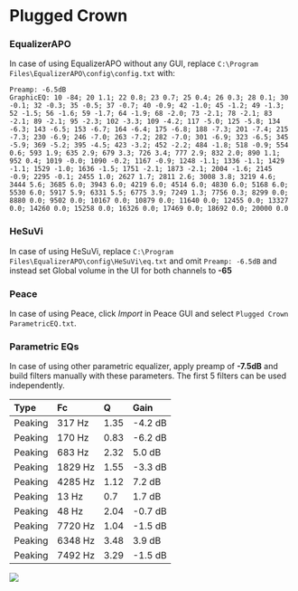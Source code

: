 # Plugged Crown

### EqualizerAPO
In case of using EqualizerAPO without any GUI, replace `C:\Program Files\EqualizerAPO\config\config.txt`
with:
```
Preamp: -6.5dB
GraphicEQ: 10 -84; 20 1.1; 22 0.8; 23 0.7; 25 0.4; 26 0.3; 28 0.1; 30 -0.1; 32 -0.3; 35 -0.5; 37 -0.7; 40 -0.9; 42 -1.0; 45 -1.2; 49 -1.3; 52 -1.5; 56 -1.6; 59 -1.7; 64 -1.9; 68 -2.0; 73 -2.1; 78 -2.1; 83 -2.1; 89 -2.1; 95 -2.3; 102 -3.3; 109 -4.2; 117 -5.0; 125 -5.8; 134 -6.3; 143 -6.5; 153 -6.7; 164 -6.4; 175 -6.8; 188 -7.3; 201 -7.4; 215 -7.3; 230 -6.9; 246 -7.0; 263 -7.2; 282 -7.0; 301 -6.9; 323 -6.5; 345 -5.9; 369 -5.2; 395 -4.5; 423 -3.2; 452 -2.2; 484 -1.8; 518 -0.9; 554 0.6; 593 1.9; 635 2.9; 679 3.3; 726 3.4; 777 2.9; 832 2.0; 890 1.1; 952 0.4; 1019 -0.0; 1090 -0.2; 1167 -0.9; 1248 -1.1; 1336 -1.1; 1429 -1.1; 1529 -1.0; 1636 -1.5; 1751 -2.1; 1873 -2.1; 2004 -1.6; 2145 -0.9; 2295 -0.1; 2455 1.0; 2627 1.7; 2811 2.6; 3008 3.8; 3219 4.6; 3444 5.6; 3685 6.0; 3943 6.0; 4219 6.0; 4514 6.0; 4830 6.0; 5168 6.0; 5530 6.0; 5917 5.9; 6331 5.5; 6775 3.9; 7249 1.3; 7756 0.3; 8299 0.0; 8880 0.0; 9502 0.0; 10167 0.0; 10879 0.0; 11640 0.0; 12455 0.0; 13327 0.0; 14260 0.0; 15258 0.0; 16326 0.0; 17469 0.0; 18692 0.0; 20000 0.0
```

### HeSuVi
In case of using HeSuVi, replace `C:\Program Files\EqualizerAPO\config\HeSuVi\eq.txt` and omit `Preamp:
-6.5dB` and instead set Global volume in the UI for both channels to **-65**

### Peace
In case of using Peace, click *Import* in Peace GUI and select `Plugged Crown ParametricEQ.txt`.

### Parametric EQs
In case of using other parametric equalizer, apply preamp of **-7.5dB** and build filters manually with
these parameters. The first 5 filters can be used independently.

| Type    | Fc      |    Q | Gain    |
|:--------|:--------|:-----|:--------|
| Peaking | 317 Hz  | 1.35 | -4.2 dB |
| Peaking | 170 Hz  | 0.83 | -6.2 dB |
| Peaking | 683 Hz  | 2.32 | 5.0 dB  |
| Peaking | 1829 Hz | 1.55 | -3.3 dB |
| Peaking | 4285 Hz | 1.12 | 7.2 dB  |
| Peaking | 13 Hz   | 0.7  | 1.7 dB  |
| Peaking | 48 Hz   | 2.04 | -0.7 dB |
| Peaking | 7720 Hz | 1.04 | -1.5 dB |
| Peaking | 6348 Hz | 3.48 | 3.9 dB  |
| Peaking | 7492 Hz | 3.29 | -1.5 dB |

![](https://raw.githubusercontent.com/jaakkopasanen/AutoEq/master/results/innerfidelity/sbaf-serious/Plugged%20Crown/Plugged%20Crown.png)